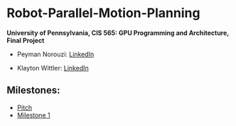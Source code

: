 Robot-Parallel-Motion-Planning
======================

**University of Pennsylvania, CIS 565: GPU Programming and Architecture, Final Project**

* Peyman Norouzi: [LinkedIn](https://www.linkedin.com/in/peymannorouzi)

* Klayton Wittler: [LinkedIn](https://www.linkedin.com/in/klayton-wittler)

## Milestones:

* [Pitch](files/CIS%20565%20Final%20Project%20Final%20project%20Pitch.pdf)
* [Milestone 1](files/CIS565_RPMP-milestone1.pdf)
